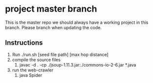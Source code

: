 # project master branch

This is the master repo we should always have a working project in this branch. Please branch when updating the code.

## Instructions
1. Run ./run.sh [seed file path] [max hop distance]
1. compile the source files
    1. javac -d . -cp ./jsoup-1.11.3.jar:./commons-io-2-6.jar *.java
2. run the web-crawler
    1. java Spider

